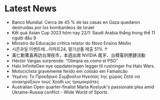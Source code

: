 # Latest News
-  Banco Mundial: Cerca de 45 % de las casas en Gaza quedaron destruidas por los bombardeos de Israel
-  Kết quả Asian Cup 2023 hôm nay 22/1: Saudi Arabia thắng trong thế 11 người đấu 9
-  Ministro da Educação critica relator do Novo Ensino Médio
-  시즌과일 이벤트에…이마트24, 딸기상품 매출 51% ↑
-  黃仁勳驚喜再訪台灣夜市，本週出席 NVIDIA 尾牙、台積電供應鏈活動
-  Héctor Vargas sorprende: “Olimpia es como el PSG”
-  Halo InfiniteDen nye oppdateringen legger til rustninger fra Halo Wars.
-  Motociclista gravemente ferido em colisão em Famalicão
-  Υεμένη: Το Προεδρικό Συμβούλιο Ηγεσίας της χώρας ζητά να ανακηρύξουν τους Χούθι ως τρομοκράτες
-  Australian Open quarter-finalist Marta Kostyuk's passionate plea amid Ukraine-Russia conflict - Wide World of Sports
